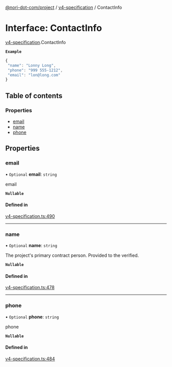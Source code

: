 [@nori-dot-com/project](../README.md) / [v4-specification](../modules/v4_specification.md) / ContactInfo

# Interface: ContactInfo

[v4-specification](../modules/v4_specification.md).ContactInfo

**`Example`**

```js
{
 "name": "Lonny Long",
 "phone": "999 555-1212",
 "email": "lon@long.com"
}
```

## Table of contents

### Properties

- [email](v4_specification.ContactInfo.md#email)
- [name](v4_specification.ContactInfo.md#name)
- [phone](v4_specification.ContactInfo.md#phone)

## Properties

### email

• `Optional` **email**: `string`

email

**`Nullable`**

#### Defined in

[v4-specification.ts:490](https://github.com/nori-dot-eco/nori-dot-com/blob/1017fe3/packages/project/src/v4-specification.ts#L490)

___

### name

• `Optional` **name**: `string`

The project's primary contract person.  Provided to the verified.

**`Nullable`**

#### Defined in

[v4-specification.ts:478](https://github.com/nori-dot-eco/nori-dot-com/blob/1017fe3/packages/project/src/v4-specification.ts#L478)

___

### phone

• `Optional` **phone**: `string`

phone

**`Nullable`**

#### Defined in

[v4-specification.ts:484](https://github.com/nori-dot-eco/nori-dot-com/blob/1017fe3/packages/project/src/v4-specification.ts#L484)
